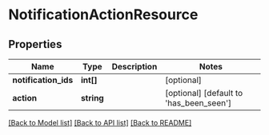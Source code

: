 # NotificationActionResource

## Properties
Name | Type | Description | Notes
------------ | ------------- | ------------- | -------------
**notification_ids** | **int[]** |  | [optional] 
**action** | **string** |  | [optional] [default to 'has_been_seen']

[[Back to Model list]](../README.md#documentation-for-models) [[Back to API list]](../README.md#documentation-for-api-endpoints) [[Back to README]](../README.md)


